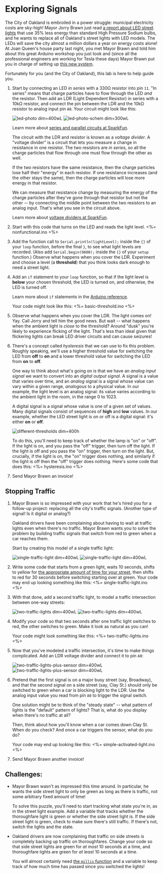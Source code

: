 # Exploring Signals

The City of Oakland is embroiled in a power struggle: municipal electricity costs are sky-high! Mayor Jorry Brawn just read [a report about LED street lights](http://apps1.eere.energy.gov/buildings/publications/pdfs/ssl/oakland_demo_brief.pdf) that use 35% less energy than standard High Pressure Sodium bulbs, and he wants to replace all of Oakland's street lights with LED models. The LEDs will save the city almost a million dollars a year on energy costs alone! At Joan Queen's house party last night, you met Mayor Brawn and told him about this great Arduino workshop you just took and (since all the professional engineers are working for Tesla these days) Mayor Brawn put you in charge of setting up [this new system](http://www2.oaklandnet.com/Government/o/PWA/o/IO/s/SL/).

Fortunately for you (and the City of Oakland), this lab is here to help guide you.

1.  Start by connecting an LED *in series* with a 330Ω resistor into pin `11`. "In series" means that charge particles have to flow through the LED *and* the resistor. Then add an LDR (Light Dependent Resistor) in series with a 10kΩ resistor, and connect the pin between the LDR and the 10kΩ resistor to analog input pin `A0`. Your circuit might look like this:

    ![led-photo dim=400wL](img/led_photo.png "Fritzing for an LED and an LDR in a voltage divider") ![led-photo-schem dim=300wL](img/led_photo_schem.png "Schematic for an LED and an LDR in a voltage divider")
    
    Learn more about [series and parallel circuits at SparkFun](https://learn.sparkfun.com/tutorials/series-and-parallel-circuits).
    
    The circuit with the LDR and resistor is known as a *voltage divider*. A "voltage divider" is a circuit that lets you measure a change in resistance in one resistor. The two resistors are *in series*, so all the charge particles that flow through one must flow through the other as well. 
    
    If the two resistors have the same resistance, then the charge particles lose half their "energy" in each resistor. If one resistance increases (and the other stays the same), then the charge particles will lose more energy in that resistor.
    
    We can measure that resistance change by measuring the energy of the charge particles after they've gone through that resistor but not the other -- by connecting the middle point between the two resistors to an analog input. That's what you see in the circuit above.
    
    Learn more about [voltage dividers at SparkFun](https://learn.sparkfun.com/tutorials/voltage-dividers).

2.  Start with this code that turns on the LED and reads the light level.
    <%= nonfunctional.ino =%>
    
3.  Add the function call to `Serial.println(lightLevel);` inside the `{}` of your `loop` function, before the final `}`, to see what light levels are recorded. (Also add `Serial.begin(9600);` inside the `{}` of your `setup` function.) Observe what happens when you cover the LDR. Experiment and choose a level (a **threshold**) that you think looks dark enough to need a street light.

4.  Add an `if` statement to your `loop` function, so that if the light level is **below** your chosen threshold, the LED is turned on, and otherwise, the LED is turned off. 

    Learn more about `if` statements in the [Arduino reference](http://arduino.cc/en/Reference/Else). 
    
    Your code might look like this:
    <%= basic-threshold.ino =%>
5.  Observe what happens when you cover the LDR. The light comes on! Yay. Call Jorry and tell him the good news. But wait -- what happens when the ambient light is *close* to the threshold? Around "dusk" you're likely to experience flicking of the light. That's less than ideal given that flickering lights can break LED driver circuits and can cause seizures!

6.  There's a concept called *hysteresis* that we can use to fix this problem. Roughly speaking, we'll use a higher threshold value for switching the LED from **off** to **on** and a lower threshold value for switching the LED from **on** to **off**. 

    One way to think about what's going on is that we have an *analog input signal* we want to convert into an *digital output signal*. A signal is a value that varies over time, and an *analog* signal is a signal whose value can vary within a given range, *analogous* to a physical value. In our example, the light level is an analog signal: its value varies according to the ambient light in the room, in the range 0 to 1023.
    
    A digital signal is a signal whose value is one of a given set of values. Many digital signals consist of sequences of **high** and **low** values. In our example, whether the LED street light is on or off is a digital signal: it's either **on** or **off**.

    ![different-thresholds dim=400h](img/different-thresholds.png "An analog input signal and a digital output signal")

    To do this, you'll need to keep track of whether the lamp is "on" or "off". If the light is on, and you pass the "off" trigger, then turn off the light. If the light is off and you pass the "on" trigger, then turn on the light. But, crucially, if the light is on, the "on" trigger does nothing, and similarly if the light is off then the "off" trigger does nothing. Here's some code that does this:
    <%= hysteresis.ino =%>
7.  Send Mayor Brawn an invoice!

## Stopping Traffic

1.  Mayor Brawn is so impressed with your work that he's hired you for a follow-up project: replacing all the city's traffic signals. (Another type of signal! Is it digital or analog?)

    Oakland drivers have been complaining about having to wait at traffic lights even when there's no traffic. Mayor Brawn wants you to solve the problem by building traffic signals that switch from red to green when a car reaches them.
    
    Start by creating this model of a single traffic light:
    
    ![single-traffic-light dim=400wL](img/single_traffic_light.png "Fritzing model of a single traffic light")     ![single-traffic-light dim=400wL](img/single_traffic_light_schem.png "Schematic model of a single traffic light")

2.  Write some code that starts from a green light, waits 10 seconds, shifts to yellow for [the appropriate amount of time for your street](http://www.hayward-ca.gov/CITY-GOVERNMENT/DEPARTMENTS/POLICE/RLCE/pdf/MUTCD_yellow_time_specs.pdf), then shifts to red for 30 seconds before switching starting over at green. Your code may end up looking something like this:
    <%= single-traffic-light.ino =%>
3.  With that done, add a second traffic light, to model a traffic intersection between one-way streets:

    ![two-traffic-lights dim=400wL](img/two_traffic_lights.png "Fritzing model of two traffic lights") ![two-traffic-lights dim=400wL](img/two_traffic_lights.png "Schematic model of two traffic lights")

4.  Modify your code so that two seconds after one traffic light switches to red, the other switches to green. Make it look as natural as you can!

    Your code might look something like this:
    <%= two-traffic-lights.ino =%>
5.  Now that you've modeled a traffic intersection, it's time to make things complicated. Add an LDR voltage divider and connect it to pin `A0`:

    ![two-traffic-lights-plus-sensor dim=400wL](img/two_traffic_lights_plus_sensor.png "Fritzing model of two traffic lights and a light sensor") ![two-traffic-lights-plus-sensor dim=400wL](img/two_traffic_lights_plus_sensor.png "Schematic model of two traffic lights and a light sensor")

6.  Pretend that the first signal is on a major busy street (say, Broadway), and that the second signal on a side street (say, Clay St.) should only be switched to green when a car is blocking light to the LDR. Use the analog input value you read from pin `A0` to trigger the signal switch.

    One solution might be to think of the "steady state" -- what pattern of lights is the "default" pattern of lights? That is, what do you display when there's no traffic at all?
    
    Then, think about how you'll know when a car comes down Clay St. When do you check? And once a car triggers the sensor, what do you do?
    
    Your code may end up looking like this:
    <%= simple-activated-light.ino =%>
7.  Send Mayor Brawn another invoice!

## Challenges:

*   Mayor Brawn wasn't as impressed this time around. In particular, he wants the side street light to only be green as long as there is traffic, not some arbitrary fixed amount of time!

    To solve this puzzle, you'll need to start tracking what state you're in, as in the street light example. Add a variable that tracks whether the thoroughfare light is green or whether the side street light is. If the side street light is green, check to make sure there's still traffic. If there's not, switch the lights and the state.

*   Oakland drivers are now complaining that traffic on side streets is completely backing up traffic on thoroughfares. Change your code so that side street lights are green for *at most* 10 seconds at a time, and thoroughfare lights are green for *at least* 10 seconds at a time.

    You will almost certainly need [the `millis` function](http://arduino.cc/en/Reference/millis) and a variable to keep track of how much time has passed since you switched the lights!
